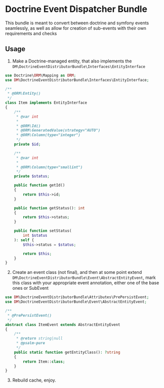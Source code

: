 # Doctrine Event Dispatcher Bundle

This bundle is meant to convert between doctrine and symfony events seamlessly, as well as allow for creation of sub-events with their own requirements and checks

## Usage

1. Make a Doctrine-managed entity, that also implements the `DM\DoctrineEventDistributorBundle\Interfaces\EntityInterface`

```php
use Doctrine\ORM\Mapping as ORM;
use DM\DoctrineEventDistributorBundle\Interfaces\EntityInterface;

/**
 * @ORM\Entity()
 */
class Item implements EntityInterface
{
    /**
     * @var int
     *
     * @ORM\Id()
     * @ORM\GeneratedValue(strategy="AUTO")
     * @ORM\Column(type="integer")
     */
    private $id;

    /**
     * @var int
     *
     * @ORM\Column(type="smallint")
     */
    private $status;

    public function getId()
    {
        return $this->id;
    }

    public function getStatus(): int
    {
        return $this->status;
    }

    public function setStatus(
        int $status
    ): self {
        $this->status = $status;

        return $this;
    }
}
```

2. Create an event class (not final), and then at some point extend `DM\DoctrineEventDistributorBundle\Event\AbstractEntityEvent`, 
mark this class with your appropriate event annotation, either one of the base ones or SubEvent

```php
use DM\DoctrineEventDistributorBundle\Attributes\PrePersistEvent;
use DM\DoctrineEventDistributorBundle\Event\AbstractEntityEvent;

/**
 * @PrePersistEvent()
 */
abstract class ItemEvent extends AbstractEntityEvent
{
    /**
     * @return string|null
     * @psalm-pure
     */
    public static function getEntityClass(): ?string
    {
        return Item::class;
    }
}
```

3. Rebuild cache, enjoy.